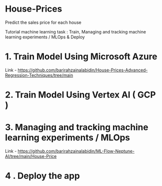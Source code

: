 # House-Prices
Predict the sales price for each house


Tutorial machine learning task : Train, Managing and tracking machine learning experiments / MLOps & Deploy 


# 1. Train Model Using Microsoft Azure 


Link - https://github.com/barirahzainalabidin/House-Prices-Advanced-Regression-Techniques/tree/main


# 2. Train Model Using Vertex AI ( GCP )



# 3. Managing and tracking machine learning experiments / MLOps


Link - https://github.com/barirahzainalabidin/ML-Flow-Neptune-AI/tree/main/House-Price



# 4 . Deploy the app 
